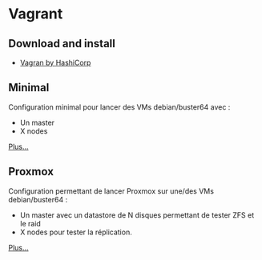 # Vagrant

## Download and install

 * [Vagran by HashiCorp](https://www.vagrantup.com/)

## Minimal

Configuration minimal pour lancer des VMs debian/buster64 avec :
* Un master
* X nodes

[Plus...](./minimal/)

## Proxmox

Configuration permettant de lancer Proxmox sur une/des VMs debian/buster64 :
* Un master avec un datastore de N disques permettant de tester ZFS et le raid
* X nodes pour tester la réplication.

[Plus...](./proxmox/)
